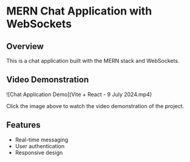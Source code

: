 # MERN Chat Application with WebSockets

## Overview
This is a chat application built with the MERN stack and WebSockets.

## Video Demonstration
![Chat Application Demo](Vite + React - 9 July 2024.mp4)

Click the image above to watch the video demonstration of the project.

## Features
- Real-time messaging
- User authentication
- Responsive design
